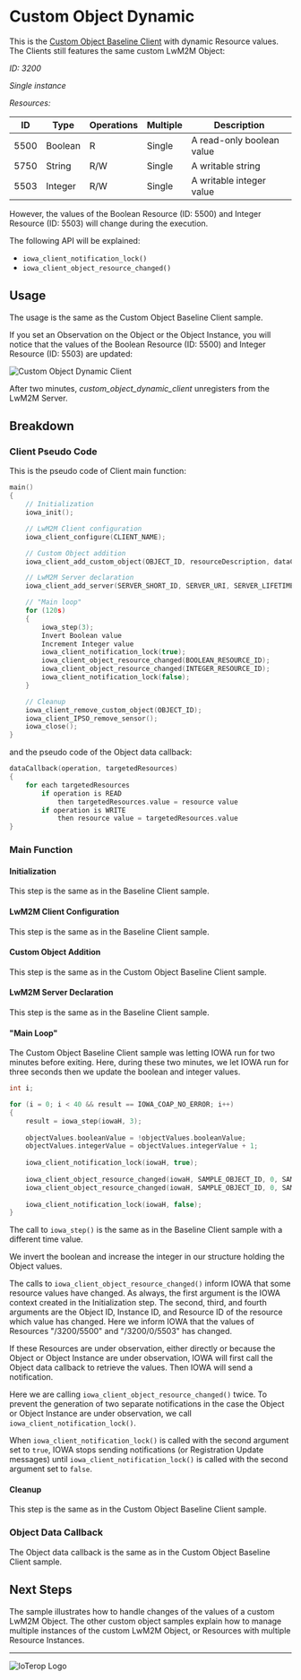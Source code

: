 # Custom Object Dynamic

This is the [Custom Object Baseline Client](../03-baseline_custom_object_client) with dynamic Resource values. The  Clients still features the same custom LwM2M Object:

*ID:* *3200*

*Single instance*

*Resources:*

| ID | Type  | Operations | Multiple | Description             |
|------|---------|------------|----------|-------------------------------------|
| 5500 | Boolean |  R    | Single  | A read-only boolean value      |
| 5750 | String |  R/W   | Single  | A writable string          |
| 5503 | Integer |  R/W   | Single  | A writable integer value      |

However, the values of the Boolean Resource (ID: 5500) and Integer Resource (ID: 5503) will change during the execution.

The following API will be explained:

- `iowa_client_notification_lock()`
- `iowa_client_object_resource_changed()`

## Usage

The usage is the same as the Custom Object Baseline Client sample.

If you set an Observation on the Object or the Object Instance, you will notice that the values of the Boolean Resource (ID: 5500) and Integer Resource (ID: 5503) are updated:

![Custom Object Dynamic Client](../../.images/custom_object_dynamic_client.jpg)

After two minutes, *custom_object_dynamic_client* unregisters from the LwM2M Server.

## Breakdown

### Client Pseudo Code

This is the pseudo code of Client main function:

```c
main()
{
    // Initialization
    iowa_init();

    // LwM2M Client configuration
    iowa_client_configure(CLIENT_NAME);

    // Custom Object addition
    iowa_client_add_custom_object(OBJECT_ID, resourceDescription, dataCallback);

    // LwM2M Server declaration
    iowa_client_add_server(SERVER_SHORT_ID, SERVER_URI, SERVER_LIFETIME);

    // "Main loop"
    for (120s)
    {
        iowa_step(3);
        Invert Boolean value
        Increment Integer value
        iowa_client_notification_lock(true);
        iowa_client_object_resource_changed(BOOLEAN_RESOURCE_ID);
        iowa_client_object_resource_changed(INTEGER_RESOURCE_ID);
        iowa_client_notification_lock(false);
    }

    // Cleanup
    iowa_client_remove_custom_object(OBJECT_ID);
    iowa_client_IPSO_remove_sensor();
    iowa_close();
}
```

and the pseudo code of the Object data callback:

```c
dataCallback(operation, targetedResources)
{
    for each targetedResources
        if operation is READ
            then targetedResources.value = resource value
        if operation is WRITE
            then resource value = targetedResources.value
}
```

### Main Function

#### Initialization

 This step is the same as in the Baseline Client sample.

#### LwM2M Client Configuration

 This step is the same as in the Baseline Client sample.

#### Custom Object Addition

 This step is the same as in the Custom Object Baseline Client sample.

#### LwM2M Server Declaration

 This step is the same as in the Baseline Client sample.

#### "Main Loop"

The Custom Object Baseline Client sample was letting IOWA run for two minutes before exiting. Here, during these two minutes, we let IOWA run for three seconds then we update the boolean and integer values.

```c
int i;

for (i = 0; i < 40 && result == IOWA_COAP_NO_ERROR; i++)
{
    result = iowa_step(iowaH, 3);
    
    objectValues.booleanValue = !objectValues.booleanValue;
    objectValues.integerValue = objectValues.integerValue + 1;
    
    iowa_client_notification_lock(iowaH, true);
    
    iowa_client_object_resource_changed(iowaH, SAMPLE_OBJECT_ID, 0, SAMPLE_OBJECT_BOOLEAN_RES_ID);
    iowa_client_object_resource_changed(iowaH, SAMPLE_OBJECT_ID, 0, SAMPLE_OBJECT_INTEGER_RES_ID);
    
    iowa_client_notification_lock(iowaH, false);
}
```

The call to `iowa_step()` is the same as in the Baseline Client sample with a different time value.

We invert the boolean and increase the integer in our structure holding the Object values.

The calls to `iowa_client_object_resource_changed()` inform IOWA that some resource values have changed. As always, the first argument is the IOWA context created in the Initialization step. The second, third, and fourth arguments are the Object ID, Instance ID, and Resource ID of the resource which value has changed. Here we inform IOWA that the values of Resources "/3200/5500" and "/3200/0/5503" has changed.

If these Resources are under observation, either directly or because the Object or Object Instance are under observation, IOWA will first call the Object data callback to retrieve the values. Then IOWA will send a notification.

Here we are calling `iowa_client_object_resource_changed()` twice. To prevent the generation of two separate notifications in the case the Object or Object Instance are under observation, we call `iowa_client_notification_lock()`.

When `iowa_client_notification_lock()` is called with the second argument set to `true`, IOWA stops sending notifications (or Registration Update messages) until `iowa_client_notification_lock()` is called with the second argument set to `false`.

#### Cleanup

This step is the same as in the Custom Object Baseline Client sample.

### Object Data Callback

The Object data callback is the same as in the Custom Object Baseline Client sample.

## Next Steps

The sample illustrates how to handle changes of the values of a custom LwM2M Object. The other custom object samples explain how to manage multiple instances of the custom LwM2M Object, or Resources with multiple Resource Instances.

------------------------------------------------------------

![IoTerop Logo](../../.images/IoTerop_logo.jpg)

